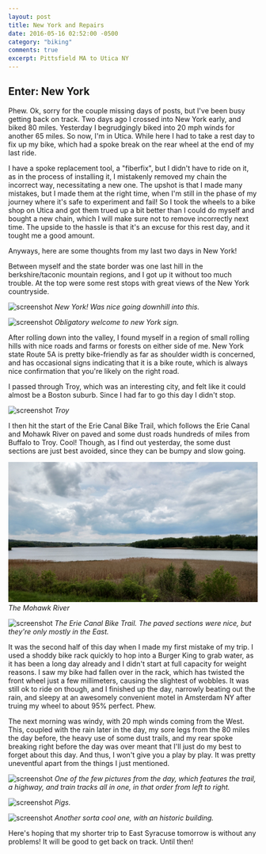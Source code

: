 ```yaml
---
layout: post
title: New York and Repairs
date: 2016-05-16 02:52:00 -0500
category: "biking"
comments: true
excerpt: Pittsfield MA to Utica NY
---
```

## Enter: New York

Phew. Ok, sorry for the couple missing days of posts, but I've been busy getting back on track. Two days ago I crossed into New York early, and biked 80 miles. Yesterday I begrudgingly biked into 20 mph winds for another 65 miles. So now, I'm in Utica. While here I had to take a rest day to fix up my bike, which had a spoke break on the rear wheel at the end of my last ride.

I have a spoke replacement tool, a "fiberfix", but I didn't have to ride on it, as in the process of installing it, I mistakenly removed my chain the incorrect way, necessitating a new one. The upshot is that I made many mistakes, but I made them at the right time, when I'm still in the phase of my journey where it's safe to experiment and fail! So I took the wheels to a bike shop on Utica and got them trued up a bit better than I could do myself and bought a new chain, which I will make sure not to remove incorrectly next time. The upside to the hassle is that it's an excuse for this rest day, and it tought me a good amount.

Anyways, here are some thoughts from my last two days in New York!

Between myself and the state border was one last hill in the berkshire/taconic mountain regions, and I got up it without too much trouble. At the top were some rest stops with great views of the New York countryside.

![screenshot](https://raw.githubusercontent.com/glenlovett/glenlovett.github.io/master/assets/IMG_20160514_092527134.jpg)
*New York! Was nice going downhill into this.*

![screenshot](https://raw.githubusercontent.com/glenlovett/glenlovett.github.io/master/assets/IMG_20160514_093429526.jpg)
*Obligatory welcome to new York sign.*

After rolling down into the valley, I found myself in a region of small rolling hills with nice roads and farms or forests on either side of me. New York state Route 5A is pretty bike-friendly as far as shoulder width is concerned, and has occasional signs indicating that it is a bike route, which is always nice confirmation that you're likely on the right road.

I passed through Troy, which was an interesting city, and felt like it could almost be a Boston suburb. Since I had far to go this day I didn't stop.

![screenshot](https://raw.githubusercontent.com/glenlovett/glenlovett.github.io/master/assets/IMG_20160514_125004983_HDR.jpg)
*Troy*

I then hit the start of the Erie Canal Bike Trail, which follows the Erie Canal and Mohawk River on paved and some dust roads hundreds of miles from Buffalo to Troy. Cool! Though, as I find out yesterday, the some dust sections are just best avoided, since they can be bumpy and slow going.

![screenshot](https://raw.githubusercontent.com/glenlovett/glenlovett.github.io/master/assets/IMG_20160514_140907016_HDR.jpg)
*The Mohawk River*

![screenshot](https://raw.githubusercontent.com/glenlovett/glenlovett.github.io/master/assets/IMG_20160514_151118673.jpg)
*The Erie Canal Bike Trail. The paved sections were nice, but they're only mostly in the East.*

It was the second half of this day when I made my first mistake of my trip. I used a shoddy bike rack quickly to hop into a Burger King to grab water, as it has been a long day already and I didn't start at full capacity for weight reasons. I saw my bike had fallen over in the rack, which has twisted the front wheel just a few millimeters, causing the slightest of wobbles. It was still ok to ride on though, and I finished up the day, narrowly beating out the rain, and sleepy at an awesomely convenient motel in Amsterdam NY after truing my wheel to about 95% perfect. Phew.

The next morning was windy, with 20 mph winds coming from the West. This, coupled with the rain later in the day, my sore legs from the 80 miles the day before, the heavy use of some dust trails, and my rear spoke breaking right before the day was over meant that I'll just do my best to forget about this day. And thus, I won't give you a play by play. It was pretty uneventful apart from the things I just mentioned.

![screenshot](https://raw.githubusercontent.com/glenlovett/glenlovett.github.io/master/assets/IMG_20160515_104948645_HDR.jpg)
*One of the few pictures from the day, which features the trail, a highway, and train tracks all in one, in that order from left to right.*

![screenshot](https://raw.githubusercontent.com/glenlovett/glenlovett.github.io/master/assets/IMG_20160515_134009450.jpg)
*Pigs.*

![screenshot](https://raw.githubusercontent.com/glenlovett/glenlovett.github.io/master/assets/IMG_20160515_143831894.jpg)
*Another sorta cool one, with an historic building.*

Here's hoping that my shorter trip to East Syracuse tomorrow is without any problems! It will be good to get back on track. Until then!

